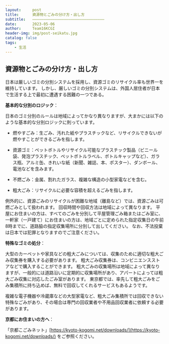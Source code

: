 ```yaml
---
layout:     post
title:      資源物とごみの分け方・出し方
subtitle:   ————————————————————————————————
date:       2023-05-06
author:     Team16KCGI
header-img: img/post-seikatu.jpg
catalog: false
tags:
    - 生活
---
```


## 資源物とごみの分け方・出し方

日本は厳しいゴミの分別システムを採用し、資源ゴミのリサイクル率も世界一を維持しています。 しかし、厳しいゴミの分別システムは、外国人居住者が日本で生活する上で最初に遭遇する困難の一つである。

**基本的な分別のロジック**：

日本のゴミ分別のルールは地域によってかなり異なりますが、大まかには以下のような基本的な分別ロジックに則っています。

- 燃やすごみ：生ごみ、汚れた紙やプラスチックなど、リサイクルできないが燃やすことができるごみを指します。

- 資源ゴミ：ペットボトルやリサイクル可能なプラスチック製品（ビニール袋、発泡プラスチック、ペットボトルラベル、ボトルキャップなど）、ガラス瓶、アルミ缶、きれいな紙（新聞、雑誌、本、ポスター）、ダンボール、電池などを含みます。

- 不燃ごみ：金属、割れたガラス、複雑な構造の小型家電などを含む。

- 粗大ごみ：リサイクルに必要な容積を超えるごみを指します。

例外的に、資源ごみのリサイクルが困難な地域（離島など）では、資源ごみは可燃ごみとして扱われます。 回収時間や回収方法は地域によって異なります。 平屋にお住まいの方は、すべてのごみを分別して平屋管理ごみ箱またはごみ室に、一軒家（一戸建て）にお住まいの方は、地域ごとに定められた指定収集日の午前8時までに、道路脇の指定収集場所に分別して出してください。 なお、不法投棄は日本では犯罪となりますのでご注意ください。

**特殊なゴミの処分**：

大型のカーペットや家具などの粗大ごみについては、収集のために適切な粗大ごみ収集券を購入する必要があります。 粗大ごみ収集券は、コンビニエンスストアなどで購入することができます。 粗大ごみの収集場所は地域によって異なりますが、一般的には道路沿いに定期的に収集場所があり、アパートによっては粗大ごみ収集に対応したごみ室があります。 東京都では、率先して粗大ごみをごみ集積所に持ち込めば、無料で回収してくれるサービスもあるようです。

複雑な電子機器や冷蔵庫などの大型家電など、粗大ごみ集積所では回収できない特殊なごみがあり、その場合は専門の回収業者や不用品回収業者に依頼する必要があります。

**京都にお住まいの方へ**：

「京都こごみネット」[https://kyoto-kogomi.net/downloads/](https://kyoto-kogomi.net/downloads/) をご参照ください。
